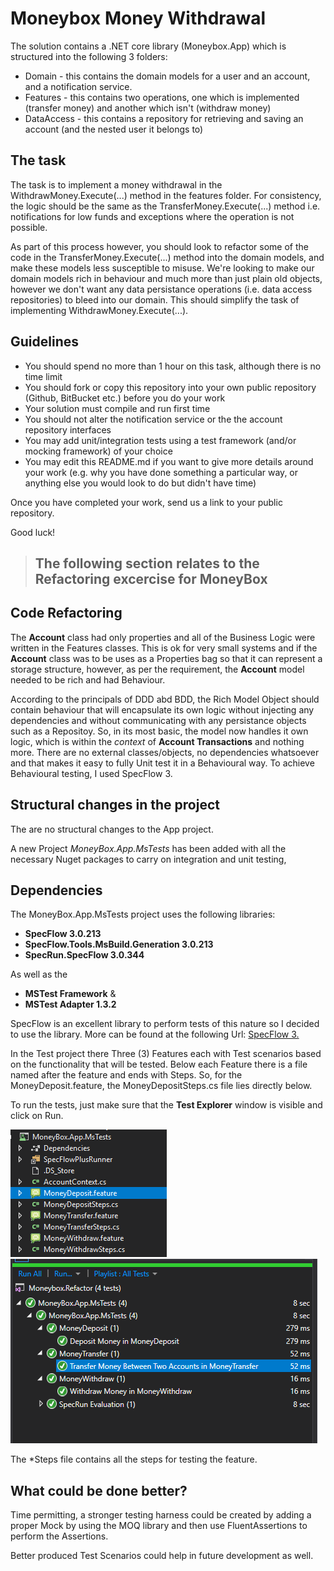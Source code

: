 # Moneybox Money Withdrawal

The solution contains a .NET core library (Moneybox.App) which is structured into the following 3 folders:

* Domain - this contains the domain models for a user and an account, and a notification service.
* Features - this contains two operations, one which is implemented (transfer money) and another which isn't (withdraw money)
* DataAccess - this contains a repository for retrieving and saving an account (and the nested user it belongs to)

## The task

The task is to implement a money withdrawal in the WithdrawMoney.Execute(...) method in the features folder. For consistency, the logic should be the same as the TransferMoney.Execute(...) method i.e. notifications for low funds and exceptions where the operation is not possible.

As part of this process however, you should look to refactor some of the code in the TransferMoney.Execute(...) method into the domain models, and make these models less susceptible to misuse. We're looking to make our domain models rich in behaviour and much more than just plain old objects, however we don't want any data persistance operations (i.e. data access repositories) to bleed into our domain. This should simplify the task of implementing WithdrawMoney.Execute(...).

## Guidelines

* You should spend no more than 1 hour on this task, although there is no time limit
* You should fork or copy this repository into your own public repository (Github, BitBucket etc.) before you do your work
* Your solution must compile and run first time
* You should not alter the notification service or the the account repository interfaces
* You may add unit/integration tests using a test framework (and/or mocking framework) of your choice
* You may edit this README.md if you want to give more details around your work (e.g. why you have done something a particular way, or anything else you would look to do but didn't have time)

Once you have completed your work, send us a link to your public repository.

Good luck!
> ## The following section relates to the Refactoring excercise for MoneyBox

## Code Refactoring

The **Account** class had only properties and all of the Business Logic were written in the Features classes. This is ok for very small systems and if the **Account** class was to be uses as a Properties bag so that it can represent a storage structure, however, as per the requirement, the **Account** model needed to be rich and had Behaviour.

According to the principals of DDD abd BDD, the Rich Model Object should contain behaviour that will encapsulate its own logic without injecting any dependencies and without communicating with any persistance objects such as a Repositoy. So, in its most basic, the model now handles it own logic, which is within the *context* of **Account Transactions** and nothing more. There are no external classes/objects, no dependencies whatsoever and that makes it easy to fully Unit test it in a Behavioural way. To achieve Behavioural testing, I used SpecFlow 3.

## Structural changes in the project
The are no structural changes to the App project.

A new Project *MoneyBox.App.MsTests* has been added with all the necessary Nuget packages to carry on integration and unit testing,

## Dependencies
The MoneyBox.App.MsTests project uses the following libraries:

 * **SpecFlow 3.0.213**
 * **SpecFlow.Tools.MsBuild.Generation 3.0.213**
 * **SpecRun.SpecFlow 3.0.344**

As well as the

* **MSTest Framework** &
* **MSTest Adapter 1.3.2**

SpecFlow is an excellent library to perform tests of this nature so I decided to use the library. More can be found at the following Url: [SpecFlow 3.](https://specflow.org/getting-started/)



In the Test project there Three (3) Features each with Test scenarios based on the functionality that will be tested.
Below each Feature there is a file named after the feature and ends with Steps. So, for the MoneyDeposit.feature, the MoneyDepositSteps.cs file lies directly below.

To run the tests, just make sure that the **Test Explorer** window is visible and click on Run.

![Features and Steps](https://github.com/JhonBv/moneybox-withdrawal/blob/master/TestFeatures.png)
![Test Results](https://github.com/JhonBv/moneybox-withdrawal/blob/master/PassedTests.PNG)

The *Steps file contains all the steps for testing the feature.

## What could be done better?
Time permitting, a stronger testing harness could be created by adding a proper Mock<Accounts> by using the MOQ library and then use FluentAssertions to perform the Assertions.

Better produced Test Scenarios could help in future development as well.
